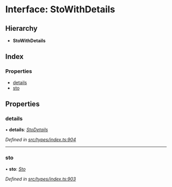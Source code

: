 # Interface: StoWithDetails

## Hierarchy

* **StoWithDetails**

## Index

### Properties

* [details](stowithdetails.md#details)
* [sto](stowithdetails.md#sto)

## Properties

###  details

• **details**: *[StoDetails](stodetails.md)*

*Defined in [src/types/index.ts:904](https://github.com/PolymathNetwork/polymesh-sdk/blob/bf2b7a12/src/types/index.ts#L904)*

___

###  sto

• **sto**: *[Sto](../classes/sto.md)*

*Defined in [src/types/index.ts:903](https://github.com/PolymathNetwork/polymesh-sdk/blob/bf2b7a12/src/types/index.ts#L903)*
